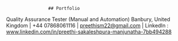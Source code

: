                     ## Portfolio
                
Quality Assurance Tester (Manual and Automation)
Banbury, United Kingdom | +44 07868061116 | preethism22@gmail.com |
LinkedIn : www.linkedin.com/in/preethi-sakaleshpura-manjunatha-7bb494288

